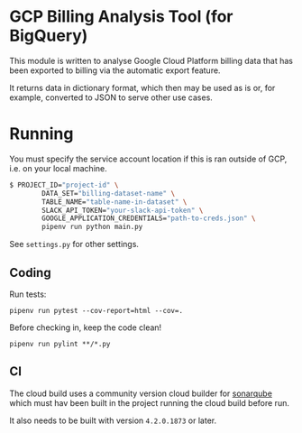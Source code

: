 # GCP Billing Analysis Tool (for BigQuery)
This module is written to analyse Google Cloud Platform billing data
that has been exported to billing via the automatic export feature.

It returns data in dictionary format, which then may be used as is or,
for example, converted to JSON to serve other use cases.

# Running
You must specify the service account location if this is ran outside of
GCP, i.e. on your local machine.
```bash
$ PROJECT_ID="project-id" \
        DATA_SET="billing-dataset-name" \
        TABLE_NAME="table-name-in-dataset" \
        SLACK_API_TOKEN="your-slack-api-token" \
        GOOGLE_APPLICATION_CREDENTIALS="path-to-creds.json" \
        pipenv run python main.py
```
See `settings.py` for other settings.

## Coding

Run tests:

```shell script
pipenv run pytest --cov-report=html --cov=.
```

Before checking in, keep the code clean!

```shell script
pipenv run pylint **/*.py
```

## CI

The cloud build uses a community version cloud builder for [sonarqube](https://github.com/GoogleCloudPlatform/cloud-builders-community/tree/master/sonarqube) which must hav been built in the project running the cloud build before run.

It also needs to be built with version `4.2.0.1873` or later.